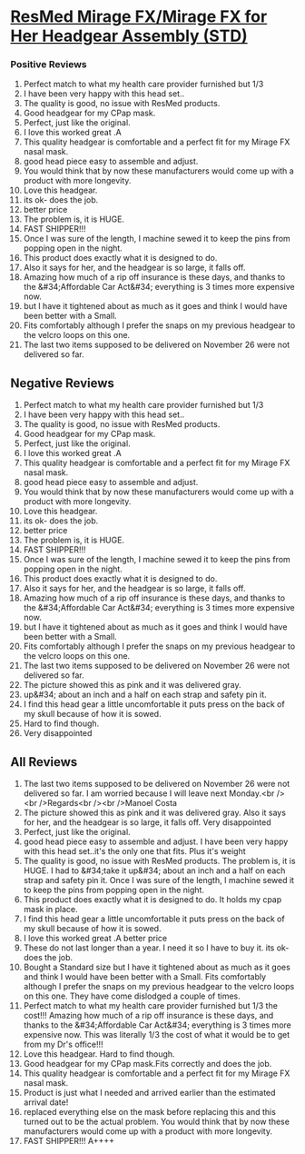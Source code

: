 # [ResMed Mirage FX/Mirage FX for Her Headgear Assembly (STD)](https://products.checkmycream.com/products/ResMed-Mirage-FXMirage-FX-for-Her-Headgear-Assembly-(STD).html)

### Positive Reviews

<ol>
      <li>Perfect match to what my health care provider furnished but 1/3</li>
      <li>I have been very happy with this head set..</li>
      <li>The quality is good, no issue with ResMed products.</li>
      <li>Good headgear for my CPap mask.</li>
      <li>Perfect, just like the original.</li>
      <li>I love this worked great .A</li>
      <li>This quality headgear is comfortable and a perfect fit for my Mirage FX nasal mask.</li>
      <li>good head piece easy to assemble and adjust.</li>
      <li>You would think that by now these manufacturers would come up with a product with more longevity.</li>
      <li>Love this headgear.  </li>
      <li>its ok- does the job.</li>
      <li>better price</li>
      <li>The problem is, it is HUGE.</li>
      <li>FAST SHIPPER!!!</li>
      <li>Once I was sure of the length, I machine sewed it to keep the pins from popping open in the night.</li>
      <li>This product does exactly what it is designed to do.</li>
      <li>Also it says for her, and the headgear is so large, it falls off.  </li>
      <li>Amazing how much of a rip off insurance is these days, and thanks to the &amp;#34;Affordable Car Act&amp;#34; everything is 3 times more expensive now.  </li>
      <li>but I have it tightened about as much as it goes and think I would have been better with a Small.  </li>
      <li>Fits comfortably although I prefer the snaps on my previous headgear to the velcro loops on this one.  </li>
      <li>The last two items supposed to be delivered on November 26 were not delivered so far.</li>
</ol>


<h2>Negative Reviews</h2>
<ol>
<li> Perfect match to what my health care provider furnished but 1/3</li>
<li> I have been very happy with this head set..</li>
<li> The quality is good, no issue with ResMed products.</li>
<li> Good headgear for my CPap mask.</li>
<li> Perfect, just like the original.</li>
<li> I love this worked great .A</li>
<li> This quality headgear is comfortable and a perfect fit for my Mirage FX nasal mask.</li>
<li> good head piece easy to assemble and adjust.</li>
<li> You would think that by now these manufacturers would come up with a product with more longevity.</li>
<li> Love this headgear.  </li>
<li> its ok- does the job.</li>
<li> better price</li>
<li> The problem is, it is HUGE.</li>
<li> FAST SHIPPER!!!</li>
<li> Once I was sure of the length, I machine sewed it to keep the pins from popping open in the night.</li>
<li> This product does exactly what it is designed to do.</li>
<li> Also it says for her, and the headgear is so large, it falls off.  </li>
<li> Amazing how much of a rip off insurance is these days, and thanks to the &amp;#34;Affordable Car Act&amp;#34; everything is 3 times more expensive now.  </li>
<li> but I have it tightened about as much as it goes and think I would have been better with a Small.  </li>
<li> Fits comfortably although I prefer the snaps on my previous headgear to the velcro loops on this one.  </li>
<li> The last two items supposed to be delivered on November 26 were not delivered so far.</li>
<li> The picture showed this as pink and it was delivered gray.  </li>
<li> up&amp;#34; about an inch and a half on each strap and safety pin it.</li>
<li> I find this head gear a little uncomfortable it puts press on the back of my skull because of how it is sowed.</li>
<li> Hard to find though.</li>
<li> Very disappointed</li>
</ol>

<h2>All Reviews</h2>

<ol>
    <li> The last two items supposed to be delivered on November 26 were not delivered so far. I am worried because I will leave next Monday.&lt;br /&gt;&lt;br /&gt;Regards&lt;br /&gt;&lt;br /&gt;Manoel Costa</li>
    <li> The picture showed this as pink and it was delivered gray.  Also it says for her, and the headgear is so large, it falls off.  Very disappointed</li>
    <li> Perfect, just like the original.</li>
    <li> good head piece easy to assemble and adjust. I have been very happy with this head set..it&#x27;s the only one that fits. Plus it&#x27;s weight</li>
    <li> The quality is good, no issue with ResMed products. The problem is, it is HUGE. I had to &amp;#34;take it up&amp;#34; about an inch and a half on each strap and safety pin it. Once I was sure of the length, I machine sewed it to keep the pins from popping open in the night.</li>
    <li> This product does exactly what it is designed to do. It holds my cpap mask in place.</li>
    <li> I find this head gear a little uncomfortable it puts press on the back of my skull because of how it is sowed.</li>
    <li> I love this worked great .A better price</li>
    <li> These do not last longer than a year.  I need it so I have to buy it.  its ok- does the job.</li>
    <li> Bought a Standard size but I have it tightened about as much as it goes and think I would have been better with a Small.  Fits comfortably although I prefer the snaps on my previous headgear to the velcro loops on this one.  They have come dislodged a couple of times.</li>
    <li> Perfect match to what my health care provider furnished but 1/3 the cost!!! Amazing how much of a rip off insurance is these days, and thanks to the &amp;#34;Affordable Car Act&amp;#34; everything is 3 times more expensive now.  This was literally 1/3 the cost of what it would be to get from my Dr&#x27;s office!!!</li>
    <li> Love this headgear.  Hard to find though.</li>
    <li> Good headgear for my CPap mask.Fits correctly and does the job.</li>
    <li> This quality headgear is comfortable and a perfect fit for my Mirage FX nasal mask.</li>
    <li> Product is just what I needed and arrived earlier than the estimated arrival date!</li>
    <li> replaced everything else on the mask before replacing this and this turned out to be the actual problem.  You would think that by now these manufacturers would come up with a product with more longevity.</li>
    <li> FAST SHIPPER!!! A++++</li>
</ol>




